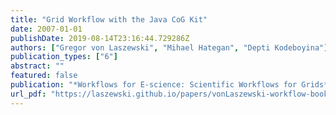```yaml
---
title: "Grid Workflow with the Java CoG Kit"
date: 2007-01-01
publishDate: 2019-08-14T23:16:44.729286Z
authors: ["Gregor von Laszewski", "Mihael Hategan", "Depti Kodeboyina"]
publication_types: ["6"]
abstract: ""
featured: false
publication: "*Workflows for E-science: Scientific Workflows for Grids*"
url_pdf: "https://laszewski.github.io/papers/vonLaszewski-workflow-book.pdf"
---
```


